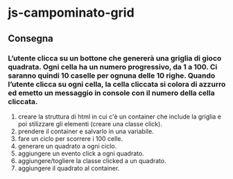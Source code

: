 # js-campominato-grid

## Consegna
### L’utente clicca su un bottone che genererà una griglia di gioco quadrata. Ogni cella ha un numero progressivo, da 1 a 100. Ci saranno quindi 10 caselle per ognuna delle 10 righe. Quando l’utente clicca su ogni cella, la cella cliccata si colora di azzurro ed emetto un messaggio in console con il numero della cella cliccata.

1. creare la struttura di html in cui c'è un container che include la griglia e poi stilizzare gli elementi (creare una classe click).
2. prendere il container e salvarlo in una variabile.
3. fare un ciclo per scorrere i 100 celle.
4. generare un quadrato a ogni ciclo.
5. aggiungere un evento click a ogni quadrato.
6. aggiungere/togliere la classe clicked a un quadrato.
7. aggiungere il quadrato al container.
